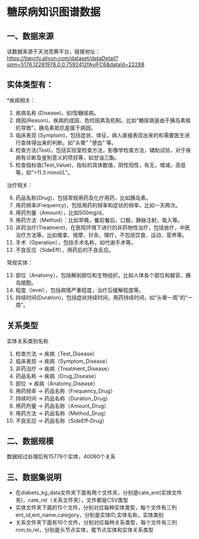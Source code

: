 # 糖尿病知识图谱数据
## 一、数据来源
该数据来源于天池竞赛平台，链接地址：https://tianchi.aliyun.com/dataset/dataDetail?spm=5176.12281978.0.0.7592412fAyjFC6&dataId=22288

## 实体类型有：
*疾病相关：

1. 疾病名称 (Disease)，如I型糖尿病。
2. 病因(Reason)，疾病的成因、危险因素及机制。比如“糖尿病是由于胰岛素抵抗导致”，胰岛素抵抗是属于病因。
3. 临床表现 (Symptom)，包括症状、体征，病人直接表现出来的和需要医生进行查体得出来的判断。如"头晕" "便血" 等。
4. 检查方法(Test)，包括实验室检查方法，影像学检查方法，辅助试验，对于疾病有诊断及鉴别意义的项目等，如甘油三酯。
5. 检查指标值(Test_Value)，指标的具体数值，阴性阳性，有无，增减，高低等，如”>11.3 mmol/L”。

治疗相关：

6. 药品名称(Drug)，包括常规用药及化疗用药，比如胰岛素。
7. 用药频率(Frequency)，包括用药的频率和症状的频率，比如一天两次。
8. 用药剂量（Amount），比如500mg/d。
9. 用药方法（Method）：比如早晚，餐前餐后，口服，静脉注射，吸入等。
10. 非药治疗(Treatment)，在医院环境下进行的非药物性治疗，包括放疗，中医治疗方法等，比如推拿、按摩、针灸、理疗，不包括饮食、运动、营养等。
11. 手术（Operation），包括手术名称，如代谢手术等。
12. 不良反应（SideEff），用药后的不良反应。

常规实体：

13. 部位（Anatomy），包括解剖部位和生物组织，比如人体各个部位和器官，胰岛细胞。
14. 程度（level），包括病情严重程度，治疗后缓解程度等。
15. 持续时间(Duration)，包括症状持续时间，用药持续时间，如“头晕一周”的“一周”。

## 关系类型
实体关系类别名称
1. 检查方法 -> 疾病（Test_Disease）
2. 临床表现 -> 疾病（Symptom_Disease）
3. 非药治疗 -> 疾病（Treatment_Disease）
4. 药品名称 -> 疾病（Drug_Disease）
5. 部位 -> 疾病（Anatomy_Disease）
6. 用药频率 -> 药品名称（Frequency_Drug）
7. 持续时间 -> 药品名称（Duration_Drug）
8. 用药剂量 -> 药品名称（Amount_Drug）
9. 用药方法 -> 药品名称（Method_Drug）
10. 不良反应 -> 药品名称（SideEff-Drug）

## 二、数据规模
数据经过处理后有15778个实体，40060个关系

## 三、数据集说明
* 在diabets_kg_data文件夹下面有两个文件夹，分别是cate_ent(实体文件夹)，cate_rel（关系文件夹），文件都是CSV类型
* 实体文件夹下面的15个文件，分别对应每种实体类型，每个文件有三列ent_id,ent_name,category，分别是实体ID,实体名称，实体类别
* 关系文件夹下面有10个文件，分别对应每种关系类型，每个文件有三列rom,to,rel，分别是头节点实体，尾节点实体和实体关系类型